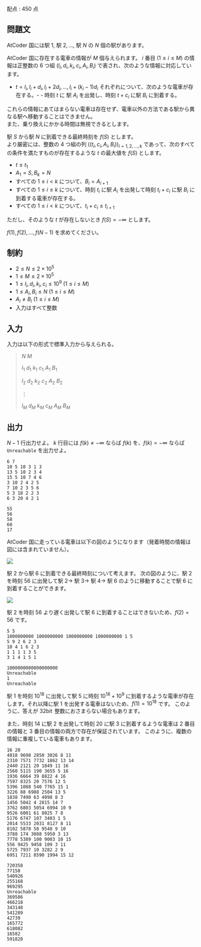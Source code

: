配点 : $450$ 点

## 問題文

AtCoder 国には駅 $1,$ 駅 $2,\ldots,$ 駅 $N$ の $N$ 個の駅があります。

AtCoder 国に存在する電車の情報が $M$ 個与えられます。
$i$ 番目 $(1\leq i\leq M)$ の情報は正整数の $6$ つ組 $(l _ i,d _ i,k _ i,c _ i,A _ i,B _ i)$ で表され、次のような情報に対応しています。

- $t=l _ i,l _ i+d _ i,l _ i+2d _ i,\ldots,l _ i+(k _ i-1)d _ i$ それぞれについて、次のような電車が存在する。-   - 時刻 $t$ に 駅 $A _ i$ を出発し、時刻 $t+c _ i$ に駅 $B _ i$ に到着する。

これらの情報にあてはまらない電車は存在せず、電車以外の方法である駅から異なる駅へ移動することはできません。<br>
また、乗り換えにかかる時間は無視できるとします。

駅 $S$ から駅 $N$ に到着できる最終時刻を $f(S)$ とします。<br>
より厳密には、整数の $4$ つ組の列 $\big((t _ i,c _ i,A _ i,B _ i)\big) _ {i=1,2,\ldots,k}$ であって、次のすべての条件を満たすものが存在するような $t$ の最大値を $f(S)$ とします。

- $t\leq t _ 1$
- $A _ 1=S,B _ k=N$
- すべての $1\leq i\lt k$ について、$B _ i=A _ {i+1}$
- すべての $1\leq i\leq k$ について、時刻 $t _ i$ に駅 $A _ i$ を出発して時刻 $t _ i+c _ i$ に駅 $B _ i$ に到着する電車が存在する。
- すべての $1\leq i\lt k$ について、$t _ i+c _ i\leq t _ {i+1}$

ただし、そのような $t$ が存在しないとき $f(S)=-\infty$ とします。

$f(1),f(2),\ldots,f(N-1)$ を求めてください。

## 制約

- $2\leq N\leq2\times10 ^ 5$
- $1\leq M\leq2\times10 ^ 5$
- $1\leq l _ i,d _ i,k _ i,c _ i\leq10 ^ 9\ (1\leq i\leq M)$
- $1\leq A _ i,B _ i\leq N\ (1\leq i\leq M)$
- $A _ i\neq B _ i\ (1\leq i\leq M)$
- 入力はすべて整数

## 入力

入力は以下の形式で標準入力から与えられる。

> $N$ $M$
> 
> $l _ 1$ $d _ 1$ $k _ 1$ $c _ 1$ $A _ 1$ $B _ 1$
> 
> $l _ 2$ $d _ 2$ $k _ 2$ $c _ 2$ $A _ 2$ $B _ 2$
> 
> $\vdots$
> 
> $l _ M$ $d _ M$ $k _ M$ $c _ M$ $A _ M$ $B _ M$

## 出力

$N-1$ 行出力せよ。
$k$ 行目には $f(k)\neq-\infty$ ならば $f(k)$ を、$f(k)=-\infty$ ならば `Unreachable` を出力せよ。

```input1
6 7
10 5 10 3 1 3
13 5 10 2 3 4
15 5 10 7 4 6
3 10 2 4 2 5
7 10 2 3 5 6
5 3 18 2 2 3
6 3 20 4 2 1
```

```output1
55
56
58
60
17
```

AtCoder 国に走っている電車は以下の図のようになります（発着時間の情報は図には含まれていません）。

![](https://img.atcoder.jp/abc342/c3007f6fd6e6bffff5483312395e51f6.png)

駅 $2$ から駅 $6$ に到着できる最終時刻について考えます。
次の図のように、駅 $2$ を時刻 $56$ に出発して駅 $2\rightarrow$ 駅 $3\rightarrow$ 駅 $4\rightarrow$ 駅 $6$ のように移動することで駅 $6$ に到着することができます。

![](https://img.atcoder.jp/abc342/bf9e3c0a042ef63f63e45fd5b94a23af.png)

駅 $2$ を時刻 $56$ より遅く出発して駅 $6$ に到着することはできないため、$f(2)=56$ です。

```input2
5 5
1000000000 1000000000 1000000000 1000000000 1 5
5 9 2 6 2 3
10 4 1 6 2 3
1 1 1 1 3 5
3 1 4 1 5 1
```

```output2
1000000000000000000
Unreachable
1
Unreachable
```

駅 $1$ を時刻 $10 ^ {18}$ に出発して駅 $5$ に時刻 $10 ^ {18}+10 ^ 9$ に到着するような電車が存在します。それ以降に駅 $1$ を出発する電車はないため、$f(1)=10 ^ {18}$ です。
このように、答えが $32\operatorname{bit}$ 整数におさまらない場合もあります。

また、時刻 $14$ に駅 $2$ を出発して時刻 $20$ に駅 $3$ に到着するような電車は $2$ 番目の情報と $3$ 番目の情報の両方で存在が保証されています。
このように、複数の情報に重複している電車もあります。

```input3
16 20
4018 9698 2850 3026 8 11
2310 7571 7732 1862 13 14
2440 2121 20 1849 11 16
2560 5115 190 3655 5 16
1936 6664 39 8822 4 16
7597 8325 20 7576 12 5
5396 1088 540 7765 15 1
3226 88 6988 2504 13 5
1838 7490 63 4098 8 3
1456 5042 4 2815 14 7
3762 6803 5054 6994 10 9
9526 6001 61 8025 7 8
5176 6747 107 3403 1 5
2014 5533 2031 8127 8 11
8102 5878 58 9548 9 10
3788 174 3088 5950 3 13
7778 5389 100 9003 10 15
556 9425 9458 109 3 11
5725 7937 10 3282 2 9
6951 7211 8590 1994 15 12
```

```output3
720358
77158
540926
255168
969295
Unreachable
369586
466218
343148
541289
42739
165772
618082
16582
591828
```